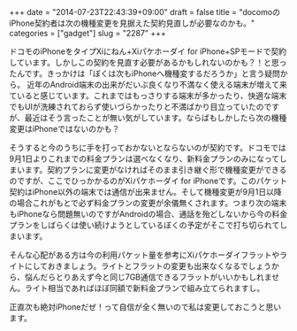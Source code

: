 +++
date = "2014-07-23T22:43:39+09:00"
draft = false
title = "docomoのiPhone契約者は次の機種変更を見据えた契約見直しが必要なのかも。"
categories = ["gadget"]
slug = "2287"
+++

ドコモのiPhoneをタイプXiにねん+Xiパケホーダイ for iPhone+SPモードで契約しています。しかしこの契約を見直す必要があるかもしれないのかも？！と思ったんです。きっかけは「ぼくは次もiPhoneへ機種変するだろうか」と言う疑問から。
近年のAndroid端末の出来がだいぶ良くなり不満なく使える端末が増えて来ていると感じています。これまではもっさりする端末が多かったり、快適な端末でもUIが洗練されておらず使いづらかったりと不満ばかり目立っていたのですが、最近はそう言ったことが無い気がしています。ならばもしかしたら次の機種変更はiPhoneではないのかも？

そうすると今のうちに手を打っておかないとならないのが契約です。ドコモでは9月1日よりこれまでの料金プランは選べなくなり、新料金プランのみになってしまいます。契約プランに変更がなければそのまま引き継ぐ形で機種変更ができるのですが、ここでひっかかるのがXiパケホーダイ for iPhoneです。このパケット契約はiPhone以外の端末では通信が出来ません。そして機種変更が9月1日以降の場合これがもとで必ず料金プランの変更が余儀無くされます。つまり次の端末もiPhoneなら問題無いのですがAndroidの場合、通話を殆どしないから今の料金プランをしばらくは使い続けようとしているぼくの予定がそこで打ち切られてしまいます。

そんな心配がある方は今の利用パケット量を参考にXiパケホーダイフラットやライトにしておきましょう。ライトとフラットの変更も出来なくなるでしょうから、悩んだらとりあえず今と同じ7GB通信できるフラットがいいかもしれません。ライト相当であればほぼ同額で新料金プランで組み立てられますし。

正直次も絶対iPhoneだぜ！って自信が全く無いので私は変更しておこうと思います。
